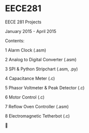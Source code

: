 # EECE281
EECE 281 Projects

January 2015 - April 2015


Contents:

1 Alarm Clock (.asm)

2 Analog to Digital Converter (.asm)

3 SPI & Python Stripchart (.asm, .py)

4 Capacitance Meter (.c)

5 Phasor Voltmeter & Peak Detector (.c)

6 Motor Control (.c)

7 Reflow Oven Controller (.asm)

8 Electromagnetic Tetherbot (.c)

:pizza:
